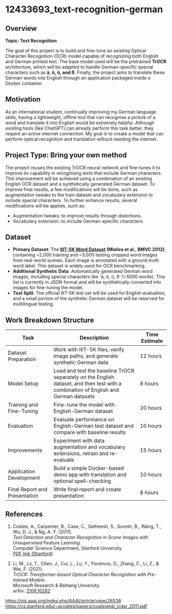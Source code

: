 # 12433693_text-recognition-german

## Overview
**Topic: Text Recognition**

The goal of this project is to build and fine-tune an existing Optical Character Recognition (OCR) model capable of recognizing both English and German printed text. The base model used will be the pretrained **TrOCR** architecture, which will be adapted to handle German-specific special characters such as **ä, ö, ü, and ß**. Finally, the project aims to translate these German words into English through an application packaged inside a Docker container.

## Motivation
As an international student, continually improving my German language skills, having a lightweight, offline tool that can recognise a picture of a word and translate it into English would be extremely helpful. Although existing tools (like ChatGPT) can already perform this task better, they require an active internet connection. My goal is to create a model that can perform optical recognition and translation without needing the internet.

## Project Type: **Bring your own method**
The project reuses the existing TrOCR neural network and fine-tunes it to improve its capability in recognising texts that include German characters. This improvement will be achieved using a combination of an existing English OCR dataset and a synthetically generated German dataset. To improve final results, a few modifications will be done, such as augmentation tweaks to the train dataset and vocabulary extension to include special characters. To further enhance results, several modifications will be applies, such as:
- Augmentation tweaks: to improve results through distortions.
- Vocabulary extension: to include German-specific characters.

## Dataset
- **Primary Dataset**: The **[IIIT-5K Word Dataset](https://www.kaggle.com/datasets/prathmeshzade/iiit5k-words) (Mishra et al., BMVC 2012)**, containing ~2,000 training and ~3,000 testing cropped word images from real-world scenes. Each image is annotated with a ground-truth word label. This dataset is widely used for OCR benchmarking.
- **Additional Synthetic Data**: Automatically generated German word images, including special characters like 'ä, ö, ü, ß' (~5000 words). This list is currently in JSON format and will be synthetically converted into images for fine-tuning the model.
- **Test Split**: The official IIIT-5K test set will be used for English evaluation, and a small portion of the synthetic German dataset will be reserved for multilingual testing.

## Work Breakdown Structure

| Task | Description | Time Estimate |
| -----|-------------|---------------|
| Dataset Preparation | Work with IIIT-5K files, verify image paths, and generate synthetic German data | 12 hours |
| Model Setup | Load and test the baseline TrOCR separately on the English dataset, and then test with a combination of English and German datasets | 8 hours |
| Training and Fine-Tuning | Fine-tune the model with English-German dataset | 20 hours |
| Evaluation| Evaluate performance on English-German test dataset and compare with baseline results | 10 hours |
| Improvements | Experiment with data augmentation and vocabulary extensions, retrain and re-evaluate | 15 hours |
| Application Development | Build a simple Docker-based demo app with translation and optional spell-checking | 10 hours |
| Final Report and Presentation | Write final report and create presentation | 8 hours |

## References

1. Coates, A., Carpenter, B., Case, C., Satheesh, S., Suresh, B., Wang, T., Wu, D. J., & Ng, A. Y. (2011).  
   *Text Detection and Character Recognition in Scene Images with Unsupervised Feature Learning.*  
   Computer Science Department, Stanford University.  
   [PDF link (Stanford)](https://cs.stanford.edu/~acoates/papers/coatesetal_icdar_2011.pdf)

2. Li, M., Lv, T., Chen, J., Cui, L., Lu, Y., Florencio, D., Zhang, C., Li, Z., & Wei, F. (2021).  
   *TrOCR: Transformer-based Optical Character Recognition with Pre-trained Models.*  
   Microsoft Research & Beihang University.  
   arXiv: [2109.10282](https://ojs.aaai.org/index.php/AAAI/article/view/26538)

https://ojs.aaai.org/index.php/AAAI/article/view/26538
https://cs.stanford.edu/~acoates/papers/coatesetal_icdar_2011.pdf


